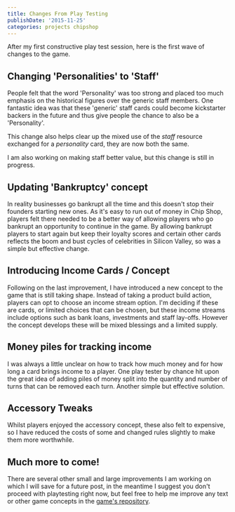 ```yaml
---
title: Changes From Play Testing
publishDate: '2015-11-25'
categories: projects chipshop
---
```


After my first constructive play test session, here is the first wave of changes to the game.

## Changing 'Personalities' to 'Staff'
People felt that the word 'Personality' was too strong and placed too much emphasis on the historical figures over the generic staff members. One fantastic idea was that these 'generic' staff cards could become kickstarter backers in the future and thus give people the chance to also be a 'Personality'.

This change also helps clear up the mixed use of the _staff_ resource exchanged for a _personality_ card, they are now both the same.

I am also working on making staff better value, but this change is still in progress.

## Updating 'Bankruptcy' concept
In reality businesses go bankrupt all the time and this doesn't stop their founders starting new ones. As it's easy to run out of money in Chip Shop, players felt there needed to be a better way of allowing players who go bankrupt an opportunity to continue in the game. By allowing bankrupt players to start again but keep their loyalty scores and certain other cards reflects the boom and bust cycles of celebrities in Silicon Valley, so was a simple but effective change.

## Introducing Income Cards / Concept
Following on the last improvement, I have introduced a new concept to the game that is still taking shape. Instead of taking a product build action, players can opt to choose an income stream option. I'm deciding if these are cards, or limited choices that can be chosen, but these income streams include options such as bank loans, investments and staff lay-offs. However the concept develops these will be mixed blessings and a limited supply.

## Money piles for tracking income
I was always a little unclear on how to track how much money and for how long a card brings income to a player. One play tester by chance hit upon the great idea of adding piles of money split into the quantity and number of turns that can be removed each turn. Another simple but effective solution.

## Accessory Tweaks
Whilst players enjoyed the accessory concept, these also felt to expensive, so I have reduced the costs of some and changed rules slightly to make them more worthwhile.

## Much more to come!
There are several other small and large improvements I am working on which I will save for a future post, in the meantime I suggest you don't proceed with playtesting right now, but feel free to help me improve any text or other game concepts in the [game's repository](https://github.com/GregariousMammal/Chip-Shop).

